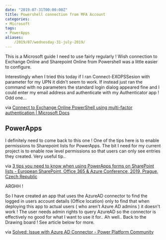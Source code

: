 ```yaml
---
date: "2019-07-31T00:00:00Z"
title: Powershell connection from MFA Account
categories:
- Microsoft
tags:
- PowerApps
aliases:
    /2019/07/wednesday-31-july-2019/
---
```


This is a Microsoft guide I need to use fairly regularly ! Wish connection to Exchange Online and Sharepoint Online from Powershell was a little easier to configure.

Interestingly when I tried this today if I ran Connect-EXOPSSesion with parameter for my UPN it didn't seem to work. If instead just ran the command with no parameters the standard login dialog appeared fine and I could enter my email address and authenticate with my Authenticator app ! Odd one...

via 
[Connect to Exchange Online PowerShell using multi-factor authentication | Microsoft Docs](https://docs.microsoft.com/en-us/powershell/exchange/exchange-online/connect-to-exchange-online-powershell/mfa-connect-to-exchange-online-powershell?view=exchange-ps)

## PowerApps

I definitely need to come back to this one ! One of the tips here is to enable permissions to Sharepoint lists for PowerApps. The bit I need for my current project is to enable row level permissions so that users can only see entries they created. Very useful tip..

via 
[3 tips you need to know when using PowerApps forms on SharePoint lists - European SharePoint, Office 365 & Azure Conference, 2019, Prague, Czech Republic](https://www.sharepointeurope.com/3-tips-need-know-using-powerapps-forms-sharepoint-lists/)

ARGHH !

So I have created an app that uses the AzureAD connector to find the logged in users account details (Office location) only to find that when deploying this app to actual users ( who aren't Azure AD admins ) it doesn't work ! The user needs admin rights to query AzureAD so the connector is effectively no good for what I want to use it for.. Ah well.. Back to the Drawing board ! See article below for more.

via 
[Solved: Issue with Azure AD Connector - Power Platform Community](https://powerusers.microsoft.com/t5/Connectors/Issue-with-Azure-AD-Connector/td-p/66322)
